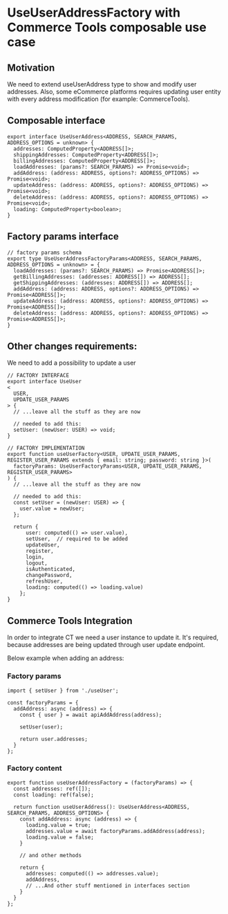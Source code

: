 # UseUserAddressFactory with Commerce Tools composable use case

## Motivation

We need to extend useUserAddress type to show and modify user addresses.
Also, some eCommerce platforms requires updating user entity with every address modification (for example: CommerceTools).

## Composable interface
```TS
export interface UseUserAddress<ADDRESS, SEARCH_PARAMS, ADDRESS_OPTIONS = unknown> {
  addresses: ComputedProperty<ADDRESS[]>;
  shippingAddresses: ComputedProperty<ADDRESS[]>;
  billingAddresses: ComputedProperty<ADDRESS[]>;
  loadAddresses: (params?: SEARCH_PARAMS) => Promise<void>;
  addAddress: (address: ADDRESS, options?: ADDRESS_OPTIONS) => Promise<void>;
  updateAddress: (address: ADDRESS, options?: ADDRESS_OPTIONS) => Promise<void>;
  deleteAddress: (address: ADDRESS, options?: ADDRESS_OPTIONS) => Promise<void>;
  loading: ComputedProperty<boolean>;
}
```

## Factory params interface
```TS
// factory params schema
export type UseUserAddressFactoryParams<ADDRESS, SEARCH_PARAMS, ADDRESS_OPTIONS = unknown> = {
  loadAddresses: (params?: SEARCH_PARAMS) => Promise<ADDRESS[]>;
  getBillingAddresses: (addresses: ADDRESS[]) => ADDRESS[];
  getShippingAddresses: (addresses: ADDRESS[]) => ADDRESS[];
  addAddress: (address: ADDRESS, options?: ADDRESS_OPTIONS) => Promise<ADDRESS[]>;
  updateAddress: (address: ADDRESS, options?: ADDRESS_OPTIONS) => Promise<ADDRESS[]>;
  deleteAddress: (address: ADDRESS, options?: ADDRESS_OPTIONS) => Promise<ADDRESS[]>;
}
```

##  Other changes requirements:
We need to add a possibility to update a user
```TS
// FACTORY INTERFACE
export interface UseUser
<
  USER,
  UPDATE_USER_PARAMS
> {
  // ...leave all the stuff as they are now

  // needed to add this:
  setUser: (newUser: USER) => void;
}
```

```TS
// FACTORY IMPLEMENTATION
export function useUserFactory<USER, UPDATE_USER_PARAMS, REGISTER_USER_PARAMS extends { email: string; password: string }>(
  factoryParams: UseUserFactoryParams<USER, UPDATE_USER_PARAMS, REGISTER_USER_PARAMS>
) {
  // ...leave all the stuff as they are now

  // needed to add this:
  const setUser = (newUser: USER) => {
    user.value = newUser;
  };

  return {
      user: computed(() => user.value),
      setUser,  // required to be added
      updateUser,
      register,
      login,
      logout,
      isAuthenticated,
      changePassword,
      refreshUser,
      loading: computed(() => loading.value)
    };
}
```

## Commerce Tools Integration
In order to integrate CT we need a user instance to update it. It's required, because addresses are being updated through user update endpoint.

Below example when adding an address:

### Factory params
```TS
import { setUser } from './useUser';

const factoryParams = {
  addAddress: async (address) => {
    const { user } = await apiAddAddress(address);

    setUser(user);

    return user.addresses;
  }
};
```

### Factory content
```TS
export function useUserAddressFactory = (factoryParams) => {
  const addresses: ref([]);
  const loading: ref(false);

  return function useUserAddress(): UseUserAddress<ADDRESS, SEARCH_PARAMS, ADDRESS_OPTIONS> {
    const addAddress: async (address) => {
      loading.value = true;
      addresses.value = await factoryParams.addAddress(address);
      loading.value = false;
    }

    // and other methods

    return {
      addresses: computed(() => addresses.value);
      addAddress,
      // ...And other stuff mentioned in interfaces section
    }
  }
};
```
